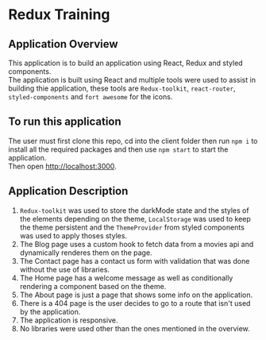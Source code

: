 # Redux Training

## Application Overview
This application is to build an application using React, Redux and styled components.\
The application is built using React and multiple tools were used to assist in building thie application, these tools are `Redux-toolkit`, `react-router`, `styled-components` and `fort awesome` for the icons.

## To run this application
The user must first clone this repo, cd into the client folder then run `npm i` to install all the required packages and then use `npm start` to start the application.\
Then open [http://localhost:3000](http://localhost:3000).

## Application Description
1. `Redux-toolkit` was used to store the darkMode state and the styles of the elements depending on the theme, `LocalStorage` was used to keep the theme persistent and the `ThemeProvider` from styled components was used to apply thoses styles.
2. The Blog page uses a custom hook to fetch data from a movies api and dynamically renderes them on the page.
3. The Contact page has a contact us form with validation that was done without the use of libraries.
4. The Home page has a welcome message as well as conditionally rendering a component based on the theme.
5. The About page is just a page that shows some info on the application.
6. There is a 404 page is the user decides to go to a route that isn't used by the application.
7. The application is responsive.
8. No libraries were used other than the ones mentioned in the overview.
